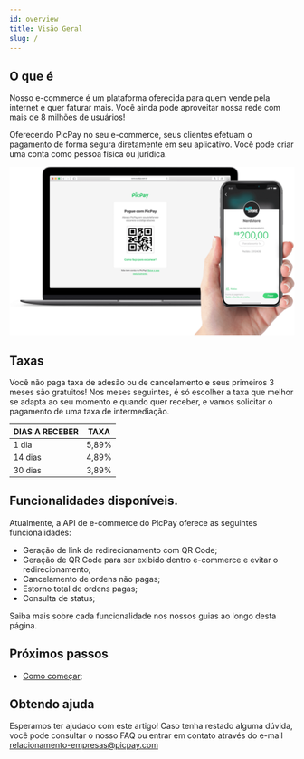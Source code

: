 ```yaml
---
id: overview
title: Visão Geral
slug: /
---
```


## O que é

Nosso e-commerce é um plataforma oferecida para quem vende pela internet e quer faturar mais. Você ainda pode aproveitar nossa rede com mais de 8 milhões de usuários!

Oferecendo PicPay no seu e-commerce, seus clientes efetuam o pagamento de forma segura diretamente em seu aplicativo. Você pode criar uma conta como pessoa física ou jurídica.

![img](../../../static/img/guides/qrcode.png)

## Taxas

Você não paga taxa de adesão ou de cancelamento e seus primeiros 3 meses são gratuitos! Nos meses seguintes, é só escolher a taxa que melhor se adapta ao seu momento e quando quer receber, e vamos solicitar o pagamento de uma taxa de intermediação.

| DIAS A RECEBER | TAXA |
|--|--|
| 1 dia | 5,89% |
| 14 dias | 4,89% |
| 30 dias | 3,89% |

## Funcionalidades disponíveis.

Atualmente, a API de e-commerce do PicPay oferece as seguintes funcionalidades:

-   Geração de link de redirecionamento com QR Code;
-   Geração de QR Code para ser exibido dentro e-commerce e evitar o redirecionamento;
-   Cancelamento de ordens não pagas;
-   Estorno total de ordens pagas;
-   Consulta de status;
    
Saiba mais sobre cada funcionalidade nos nossos guias ao longo desta página.

## Próximos passos

- [Como começar](/docs/checkout/intro/getting-started);

## Obtendo ajuda
Esperamos ter ajudado com este artigo! Caso tenha restado alguma dúvida, você pode consultar o nosso FAQ ou entrar em contato através do e-mail relacionamento-empresas@picpay.com